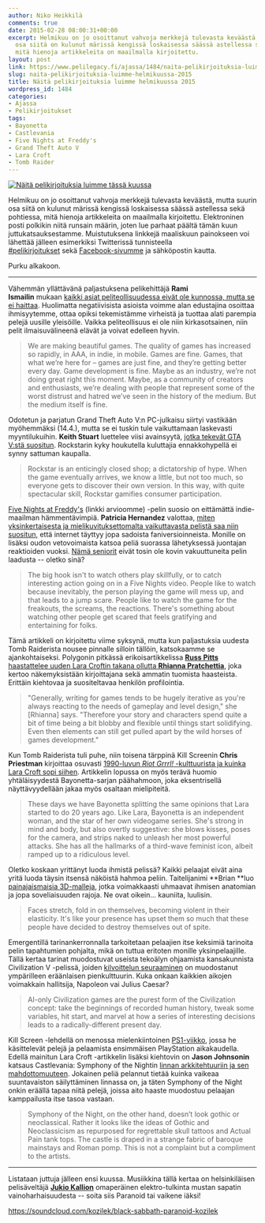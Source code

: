 ```yaml
---
author: Niko Heikkilä
comments: true
date: 2015-02-28 08:00:31+00:00
excerpt: Helmikuu on jo osoittanut vahvoja merkkejä tulevasta keväästä, mutta suurin
  osa siitä on kulunut märissä kengissä loskaisessa säässä astellessa sekä pohtiessa,
  mitä hienoja artikkeleita on maailmalla kirjoitettu.
layout: post
link: https://www.pelilegacy.fi/ajassa/1484/naita-pelikirjoituksia-luimme-helmikuussa-2015
slug: naita-pelikirjoituksia-luimme-helmikuussa-2015
title: Näitä pelikirjoituksia luimme helmikuussa 2015
wordpress_id: 1484
categories:
- Ajassa
- Pelikirjoitukset
tags:
- Bayonetta
- Castlevania
- Five Nights at Freddy's
- Grand Theft Auto V
- Lara Croft
- Tomb Raider
---
```


[![Näitä pelikirjoituksia luimme tässä kuussa](http://www.pelilegacy.fi/wp-content/uploads/2015/02/pelikirjoitukset.png)](http://www.pelilegacy.fi/wp-content/uploads/2015/02/pelikirjoitukset.png)

Helmikuu on jo osoittanut vahvoja merkkejä tulevasta keväästä, mutta suurin osa siitä on kulunut märissä kengissä loskaisessa säässä astellessa sekä pohtiessa, mitä hienoja artikkeleita on maailmalla kirjoitettu. Elektroninen posti polkikin niitä runsain määrin, joten lue parhaat päältä tämän kuun juttukatsauksestamme. Muistutuksena linkkejä maaliskuun painokseen voi lähettää jälleen esimerkiksi Twitterissä tunnisteella [#pelikirjoitukset](https://twitter.com/search?q=%23pelikirjoitukset) sekä [Facebook-sivumme](https://facebook.com/pelilegacy) ja sähköpostin kautta.

Purku alkakoon.



* * *



Vähemmän yllättävänä paljastuksena pelikehittäjä **Rami Ismailin** mukaan [kaikki asiat peliteollisuudessa eivät ole kunnossa, mutta se ei haittaa](http://ramiismail.com/2015/02/everything-is-not-fine-and-thats-fine/). Huolimatta negatiivisista asioista voimme alan edustajina osoittaa ihmisyytemme, ottaa opiksi tekemistämme virheistä ja tuottaa alati parempia pelejä uusille yleisöille. Vaikka peliteollisuus ei ole niin kirkasotsainen, niin pelit ilmaisuvälineenä elävät ja voivat edelleen hyvin.



<blockquote>We are making beautiful games. The quality of games has increased so rapidly, in AAA, in indie, in mobile. Games are fine. Games, that what we’re here for – games are just fine, and they’re getting better every day. Game development is fine. Maybe as an industry, we’re not doing great right this moment. Maybe, as a community of creators and enthusiasts, we’re dealing with people that represent some of the worst distrust and hatred we’ve seen in the history of the medium. But the medium itself is fine.</blockquote>



Odotetun ja parjatun Grand Theft Auto V:n PC-julkaisu siirtyi vastikään myöhemmäksi (14.4.), mutta se ei tuskin tule vaikuttamaan laskevasti myyntilukuihin. **Keith Stuart** luettelee viisi avainsyytä, [jotka tekevät GTA V:stä suositun](http://www.theguardian.com/technology/2015/feb/04/five-reasons-why-grand-theft-auto-v-has-sold-45m-copies). Rockstarin kyky houkutella kuluttajia ennakkohypellä ei synny sattuman kaupalla.



<blockquote>Rockstar is an enticingly closed shop; a dictatorship of hype. When the game eventually arrives, we know a little, but not too much, so everyone gets to discover their own version. In this way, with quite spectacular skill, Rockstar gamifies consumer participation.</blockquote>



[Five Nights at Freddy's](http://www.pelilegacy.fi/arvostelut/869/five-nights-at-freddys) (linkki arvioomme) -pelin suosio on eittämättä indie-maailman hämmentävimpiä. **Patricia Hernandez** valottaa, [miten yksinkertaisesta ja mielikuvituksettomalta vaikuttavasta pelistä saa niin suositun](http://kotaku.com/why-five-nights-at-freddys-is-so-popular-explained-1684275687), että internet täyttyy jopa sadoista faniversioinneista. Monille on lisäksi oudon vetovoimaista katsoa peliä suorassa lähetyksessä juontajan reaktioiden vuoksi. [Nämä seniorit](http://youtu.be/Y9t3Fgu3jHs) eivät tosin ole kovin vakuuttuneita pelin laadusta -- oletko sinä?



<blockquote>The big hook isn't to watch others play skillfully, or to catch interesting action going on in a Five Nights video. People like to watch because inevitably, the person playing the game will mess up, and that leads to a jump scare. People like to watch the game for the freakouts, the screams, the reactions. There's something about watching other people get scared that feels gratifying and entertaining for folks.</blockquote>



Tämä artikkeli on kirjoitettu viime syksynä, mutta kun paljastuksia uudesta Tomb Raiderista nousee pinnalle silloin tällöin, katsokaamme se ajankohtaiseksi. Polygonin pitkässä erikoisartikkelissa [**Russ Pitts** haastattelee uuden Lara Croftin takana ollutta **Rhianna Pratchettia**](http://www.polygon.com/features/2014/9/3/5850182/rhianna-pratchett-rise-of-the-tomb-raider), joka kertoo näkemyksistään kirjoittajana sekä ammatin tuomista haasteista. Erittäin kiehtovaa ja suositeltavaa henkilön profilointia.



<blockquote>"Generally, writing for games tends to be hugely iterative as you're always reacting to the needs of gameplay and level design," she [Rhianna] says. "Therefore your story and characters spend quite a bit of time being a bit blobby and flexible until things start solidifying. Even then elements can still get pulled apart by the wild horses of games development."</blockquote>



Kun Tomb Raiderista tuli puhe, niin toisena tärppinä Kill Screenin **Chris Priestman** kirjoittaa osuvasti [1990-luvun _Riot Grrrl!_ -kulttuurista ja kuinka Lara Croft sopi siihen](http://killscreendaily.com/articles/tomb-raider-and-riot-grrrl-feminism-90s/). Artikkelin lopussa on myös terävä huomio yhtäläisyydestä Bayonetta-sarjan päähahmoon, joka eksentrisellä näyttävyydellään jakaa myös osaltaan mielipiteitä.



<blockquote>These days we have Bayonetta splitting the same opinions that Lara started to do 20 years ago. Like Lara, Bayonetta is an independent woman, and the star of her own videogame series. She's strong in mind and body, but also overtly suggestive: she blows kisses, poses for the camera, and strips naked to unleash her most powerful attacks. She has all the hallmarks of a third-wave feminist icon, albeit ramped up to a ridiculous level.</blockquote>



Oletko koskaan yrittänyt luoda ihmistä pelissä? Kaikki pelaajat eivät aina yritä luoda täysin itsensä näköistä hahmoa peliin. Taitelijanimi **Brian **luo [painajaismaisia 3D-malleja](http://killscreendaily.com/articles/brian/), jotka voimakkaasti uhmaavat ihmisen anatomian ja jopa soveliaisuuden rajoja. Ne ovat oikein... kauniita, luulisin.



<blockquote>Faces stretch, fold in on themselves, becoming violent in their elasticity. It's like your presence has upset them so much that these people have decided to destroy themselves out of spite.</blockquote>



Emergentillä tarinankerronnalla tarkoitetaan pelaajien itse keksimiä tarinoita pelin tapahtumien pohjalta, mikä on tuttua eritoten monille yksinpelaajille. Tällä kertaa tarinat muodostuvat useista tekoälyn ohjaamista kansakunnista Civilization V -pelissä, joiden [kilvoittelun seuraaminen](http://www.rockpapershotgun.com/2015/02/20/civilization-streams-are-making-ai-fight/) on muodostanut ympärilleen eräänlaisen pienkulttuurin. Kuka onkaan kaikkien aikojen voimakkain hallitsija, Napoleon vai Julius Caesar?



<blockquote>AI-only Civilization games are the purest form of the Civilization concept: take the beginnings of recorded human history, tweak some variables, hit start, and marvel at how a series of interesting decisions leads to a radically-different present day.</blockquote>



Kill Screen -lehdellä on menossa mielenkiintoinen [PS1-viikko](http://killscreendaily.com/archive/tag/ps1-week/), jossa he käsittelevät pelejä ja pelaamista ensimmäisen PlayStation aikakaudella. Edellä mainitun Lara Croft -artikkelin lisäksi kiehtovin on **Jason Johnsonin** katsaus Castlevania: Symphony of the Nightin [linnan arkkitehtuuriin ja sen mahdottomuuteen](http://killscreendaily.com/articles/impossible-architecture-castlevania-symphony-night/). Jokainen peliä pelannut tietää kuinka vaikeaa suuntavaiston säilyttäminen linnassa on, ja täten Symphony of the Night onkin eräällä tapaa niitä pelejä, joissa aito haaste muodostuu pelaajan kamppailusta itse tasoa vastaan.



<blockquote>Symphony of the Night, on the other hand, doesn’t look gothic or neoclassical. Rather it looks like the ideas of Gothic and Neoclassicism as repurposed for regrettable skull tattoos and Actual Pain tank tops. The castle is draped in a strange fabric of baroque mainstays and Roman pomp. This is not a complaint but a compliment to the artists.</blockquote>





* * *



Listataan juttuja jälleen ensi kuussa. Musiikkina tällä kertaa on helsinkiläisen pelisäveltäjä [**Jukio Kallion**](https://soundcloud.com/kozilek) omaperäinen elektro-tulkinta mustan sapatin vainoharhaisuudesta -- soita siis Paranoid tai vaikene iäksi!

https://soundcloud.com/kozilek/black-sabbath-paranoid-kozilek
